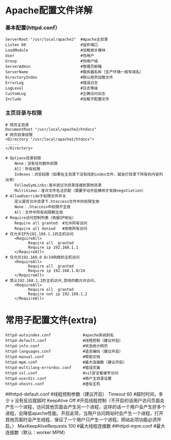 # Apache配置文件详解

### 基本配置(httpd.conf）
```
ServerRoot "/usr/local/apache2"  #Apache主目录
Listen 80                        #监听端口
LoadModule                       #加载相关模块
User                             #伪用户
Group                            #伪用户组
ServerAdmin                      #管理员邮箱
ServerName                       #服务器名称（生产环境一般写域名）
DirectoryIndex                   #默认网页加载文件
ErrorLog                         #错误日志
LogLevel                         #日志等级
CustomLog                        #正确访问日志
Include                          #加载子配置文件
```
### 主页目录与权限
```
# 网页主目录
DocumentRoot "/usr/local/apache2/htdocs" 
# 网页目录权限 
<Directory "/usr/local/apache2/htdocs">
......
</Directory>

# Options目录权限
    None：没有任何额外权限
    All：所有权限
    Indexes：浏览权限（如果在主目录下没有找到index文件，就会打目录下所有的内容列出来）
    FollowSymLinks:准许进过次目录连接到其他目录
    MultiViews：准许文件名泛匹配（需要手动开启模块才有效negotiation）
# AllowOverride子权限文件开关
    定义是否允许目录下.htaccess文件中的权限生效
    None：.htaccess中权限不生效
    All：文件中所有权限都生效
# Require访问控制列表（依据IP地址）
    Require all granted  #允许所有访问
    Require all denied   #拒绝所有访问
# 仅允许IP为192.168.1.1的主机访问
    <RequireAll> 
          Require all  granted 
          Require ip 192.168.1.1 
    </RequireAll> 
# 仅允许192.168.0.0/24网络的主机访问
    <RequireAll>  
          Require all  granted  
          Require ip 192.168.1.0/24 
    </RequireAll>
# 禁止192.168.1.2的主机访问,其他的都允许访问,
    <RequireAll> 
          Require all  granted 
          Require not ip 192.168.1.2 
    </RequireAll> 
```
# 常用子配置文件(extra)
```
httpd-autoindex.conf              #apache系统别名
httpd-default.conf                #线程控制（建议开启）
httpd-info.conf                   #状态统计网页
httpd-languages.conf              #语言编码（建议开启）
httpd-manual.conf                 #帮助文档
httpd-mpm.conf                    #最大连接数（建议开启）
httpd-multilang-errordoc.conf     #错误页面
httpd-ssl.conf                    #ssl安全套接字访问
httpd-userdir.conf                #用户主目录设置
httpd-vhosts.conf                 #虚拟主机

```

##httpd-default.conf                #线程控制参数（建议开启）
    Timeout 60              #超时时间，多少 s 没有反应就超时
    KeepAlive Off           #开启线程控制（不开启的话用户访问页面会产生一个进程，访问其他页面会产生另一个进程，这样的话一个用户会产生好多个进程，会降低apache性能。开启此项，当用户访问网站时会产生一个进程，打开其他页面时会产生线程，保证了一个用户只产生一个进程。网站此项功能必须开启。）
    MaxKeepAliveRequests 100    #最大线程连接数
##httpd-mpm.conf                    #最大连接数（默认：worker MPM）

